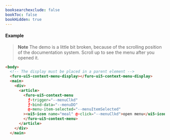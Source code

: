 ```yaml
---
booksearchexclude: false
bookToc: false
bookHidden: true
---
```

#### Example

> **Note** The demo is a little bit broken, because of the scrolling position of the
> documentation system. Scroll up to see the menu after you opened it.

<script type="module" src="/init.js"></script>
<furo-demo-snippet>
<template>
<furo-ui5-context-menu ƒ-trigger="--menuClkd" ƒ-bind-data="--menuDO" @-menu-item-selected="--menuItemSelected"
><ui5-icon name="meal" @-click="--menuClkd">open menu</ui5-icon>
</furo-ui5-context-menu>
<!-- data for the menu -->
<furo-data-object
  type="menu.Menuitem"
  ƒ-inject-raw="--data"
  @-object-ready="--menuDO"
></furo-data-object>
<furo-fetch-json
  ƒ-fetch="--menuClkd"
  src="/mockdata/menu/samplectxmenu.json"
  @-data="--data"
></furo-fetch-json>
</template>
</furo-demo-snippet>

```html
<body>
  <!-- The display must be placed in a parent element -->
  <furo-ui5-context-menu-display></furo-ui5-context-menu-display>
  <main>
    <div>
      <article>
        <furo-ui5-context-menu
          ƒ-trigger="--menuClkd"
          ƒ-bind-data="--menuDO"
          @-menu-item-selected="--menuItemSelected"
        ><ui5-icon name="meal" @-click="--menuClkd">open menu</ui5-icon>
        </furo-ui5-context-menu>
      </article>
    </div>
  </main>
```
